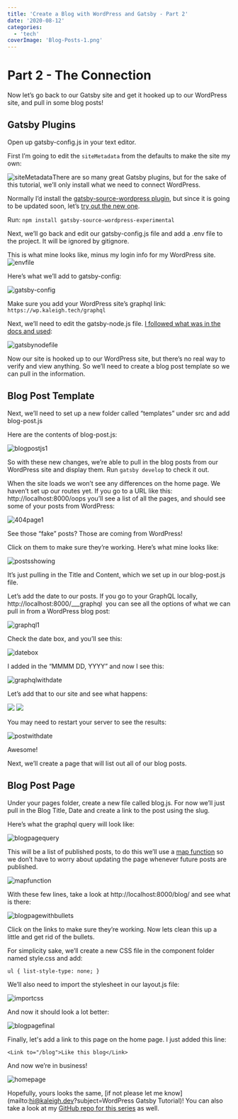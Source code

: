 ```yaml
---
title: 'Create a Blog with WordPress and Gatsby - Part 2'
date: '2020-08-12'
categories:
  - 'tech'
coverImage: 'Blog-Posts-1.png'
---
```


# Part 2 - The Connection

Now let’s go back to our Gatsby site and get it hooked up to our WordPress site, and pull in some blog posts!

## Gatsby Plugins

Open up gatsby-config.js in your text editor.

First I’m going to edit the `siteMetadata` from the defaults to make the site my own:

![siteMetadata](images/Screen-Shot-2020-08-06-at-7.15.12-PM.png)There are so many great Gatsby plugins, but for the sake of this tutorial, we’ll only install what we need to connect WordPress.

Normally I’d install the [gatsby-source-wordpress plugin](https://www.gatsbyjs.org/packages/gatsby-source-wordpress/), but since it is going to be updated soon, let’s [try out the new one](https://www.gatsbyjs.org/docs/sourcing-from-wordpress/).

Run: `npm install gatsby-source-wordpress-experimental`

Next, we’ll go back and edit our gatsby-config.js file and add a .env file to the project. It will be ignored by gitignore.

This is what mine looks like, minus my login info for my WordPress site. ![envfile](images/Screen-Shot-2020-08-06-at-9.18.31-PM.png)

Here’s what we’ll add to gatsby-config:

![gatsby-config](images/Screen-Shot-2020-08-11-at-5.57.28-PM.png)

Make sure you add your WordPress site’s graphql link: `https://wp.kaleigh.tech/graphql`

Next, we’ll need to edit the gatsby-node.js file. [I followed what was in the docs and used](https://github.com/gatsbyjs/gatsby-source-wordpress-experimental/blob/master/docs/tutorials/building-a-new-site-wordpress-and-gatsby.md):

![gatsbynodefile](images/gatsbynodefile.png)

Now our site is hooked up to our WordPress site, but there’s no real way to verify and view anything. So we’ll need to create a blog post template so we can pull in the information.

## Blog Post Template

Next, we’ll need to set up a new folder called “templates” under src and add blog-post.js

Here are the contents of blog-post.js:

![blogpostjs1](images/blogpostjs1.png)

So with these new changes, we’re able to pull in the blog posts from our WordPress site and display them. Run `gatsby develop` to check it out.

When the site loads we won’t see any differences on the home page. We haven’t set up our routes yet. If you go to a URL like this: http://localhost:8000/oops you’ll see a list of all the pages, and should see some of your posts from WordPress:

![404page1](images/Screen-Shot-2020-08-06-at-9.26.11-PM.png)

See those “fake” posts? Those are coming from WordPress!

Click on them to make sure they’re working. Here’s what mine looks like:

![postsshowing](images/postsshowing.png)

It’s just pulling in the Title and Content, which we set up in our blog-post.js file.

Let’s add the date to our posts. If you go to your GraphQL locally, http://localhost:8000/\_\_\_graphql  you can see all the options of what we can pull in from a WordPress blog post:

![graphql1](images/graphql1.png)

Check the date box, and you’ll see this:

![datebox](images/datebox.png)

I added in the “MMMM DD, YYYY” and now I see this:

![graphqlwithdate](images/graphqlwithdate.png)

Let’s add that to our site and see what happens:

![](images/dateadded1.png) ![](images/dateadded2.png)

You may need to restart your server to see the results:

![postwithdate](images/postwithdate.png)

Awesome!

Next, we’ll create a page that will list out all of our blog posts.

## Blog Post Page

Under your pages folder, create a new file called blog.js. For now we’ll just pull in the Blog Title, Date and create a link to the post using the slug.

Here’s what the graphql query will look like:

![blogpagequery](images/blogpagequery.png)

This will be a list of published posts, to do this we’ll use a [map function](https://reactjs.org/docs/lists-and-keys.html) so we don’t have to worry about updating the page whenever future posts are published.

![mapfunction](images/mapfunction.png)

With these few lines, take a look at http://localhost:8000/blog/ and see what is there:

![blogpagewithbullets](images/blogpagewithbullets.png)

Click on the links to make sure they’re working. Now lets clean this up a little and get rid of the bullets.

For simplicity sake, we’ll create a new CSS file in the component folder named style.css and add:

`ul { list-style-type: none; }`

We’ll also need to import the stylesheet in our layout.js file:

![importcss](images/importcss.png)

And now it should look a lot better:

![blogpagefinal](images/blogpagefinal.png)

Finally, let's add a link to this page on the home page. I just added this line:

`<Link to="/blog">Like this blog</Link>`

And now we’re in business!

![homepage](images/homepage.png)

Hopefully, yours looks the same, [if not please let me know](mailto:hi@kaleigh.dev?subject=WordPress Gatsby Tutorial)! You can also take a look at my [GitHub repo for this series](https://github.com/klgh/kaleigh-tech-tutorial) as well.
